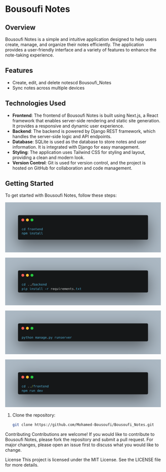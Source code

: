 # Bousoufi Notes

## Overview
Bousoufi Notes is a simple and intuitive application designed to help users create, manage, and organize their notes efficiently. The application provides a user-friendly interface and a variety of features to enhance the note-taking experience.

## Features
- Create, edit, and delete notescd Bousoufi_Notes
- Sync notes across multiple devices

## Technologies Used
- **Frontend**: The frontend of Bousoufi Notes is built using Next.js, a React framework that enables server-side rendering and static site generation. It provides a responsive and dynamic user experience.
- **Backend**: The backend is powered by Django REST framework, which handles the server-side logic and API endpoints.
- **Database**: SQLite is used as the database to store notes and user information. It is integrated with Django for easy management.
- **Styling**: The application uses Tailwind CSS for styling and layout, providing a clean and modern look.
- **Version Control**: Git is used for version control, and the project is hosted on GitHub for collaboration and code management.

## Getting Started
To get started with Bousoufi Notes, follow these steps:

![Code Snippet](/code_snippet/npminstall.png)

![Code Snippet](/code_snippet/requirement.png)

![Code Snippet](/code_snippet/pythonmanger.png)

![Code Snippet](/code_snippet/npmrun.png)


1. Clone the repository:
    ```bash
    git clone https://github.com/Mohamed-Bousoufi/Bousoufi_Notes.git


Contributing
Contributions are welcome! If you would like to contribute to Bousoufi Notes, please fork the repository and submit a pull request. For major changes, please open an issue first to discuss what you would like to change.

License
This project is licensed under the MIT License. See the LICENSE file for more details.

